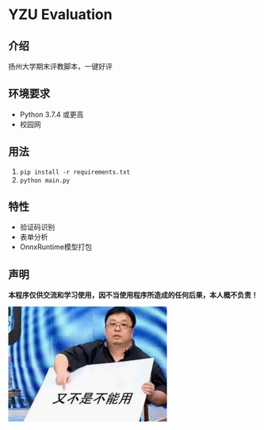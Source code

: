 # YZU Evaluation

## 介绍

扬州大学期末评教脚本，一键好评

## 环境要求

- Python 3.7.4 或更高
- 校园网

## 用法

1. `pip install -r requirements.txt`
2. `python main.py`

## 特性

- 验证码识别
- 表单分析
- OnnxRuntime模型打包

## 声明

**本程序仅供交流和学习使用，因不当使用程序所造成的任何后果，本人概不负责！**

![又不是不能用](qwq.png)
